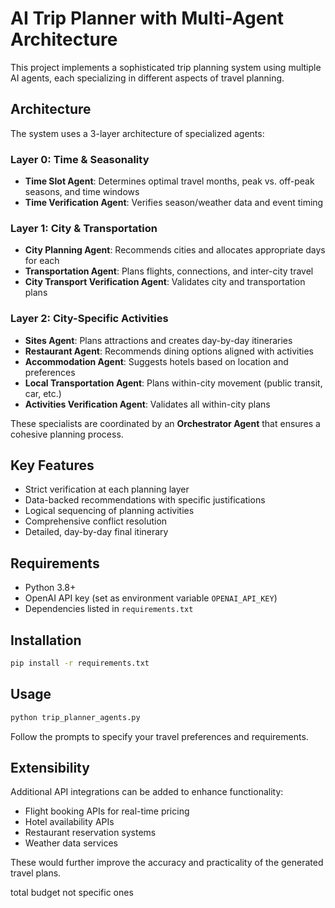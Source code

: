 # AI Trip Planner with Multi-Agent Architecture

This project implements a sophisticated trip planning system using multiple AI agents, each specializing in different aspects of travel planning.

## Architecture

The system uses a 3-layer architecture of specialized agents:

### Layer 0: Time & Seasonality
- **Time Slot Agent**: Determines optimal travel months, peak vs. off-peak seasons, and time windows
- **Time Verification Agent**: Verifies season/weather data and event timing

### Layer 1: City & Transportation
- **City Planning Agent**: Recommends cities and allocates appropriate days for each
- **Transportation Agent**: Plans flights, connections, and inter-city travel
- **City Transport Verification Agent**: Validates city and transportation plans

### Layer 2: City-Specific Activities
- **Sites Agent**: Plans attractions and creates day-by-day itineraries
- **Restaurant Agent**: Recommends dining options aligned with activities
- **Accommodation Agent**: Suggests hotels based on location and preferences
- **Local Transportation Agent**: Plans within-city movement (public transit, car, etc.)
- **Activities Verification Agent**: Validates all within-city plans

These specialists are coordinated by an **Orchestrator Agent** that ensures a cohesive planning process.

## Key Features

- Strict verification at each planning layer
- Data-backed recommendations with specific justifications
- Logical sequencing of planning activities
- Comprehensive conflict resolution
- Detailed, day-by-day final itinerary

## Requirements

- Python 3.8+
- OpenAI API key (set as environment variable `OPENAI_API_KEY`)
- Dependencies listed in `requirements.txt`

## Installation

```bash
pip install -r requirements.txt
```

## Usage

```bash
python trip_planner_agents.py
```

Follow the prompts to specify your travel preferences and requirements.

## Extensibility

Additional API integrations can be added to enhance functionality:
- Flight booking APIs for real-time pricing
- Hotel availability APIs
- Restaurant reservation systems
- Weather data services

These would further improve the accuracy and practicality of the generated travel plans.


total budget not specific ones